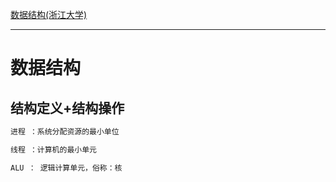 [数据结构(浙江大学)](https://www.icourse163.org/learn/ZJU-93001?tid=1468077441#/learn/announce)

------

# 数据结构

## 结构定义+结构操作

```c#
进程 ：系统分配资源的最小单位

线程 ：计算机的最小单元

ALU ： 逻辑计算单元，俗称：核
```
